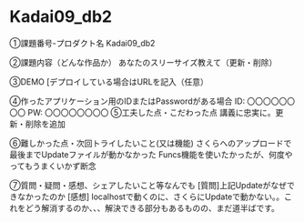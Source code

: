 # Kadai09_db2
①課題番号-プロダクト名
Kadai09_db2

②課題内容（どんな作品か）
あなたのスリーサイズ教えて（更新・削除）

③DEMO
[デプロイしている場合はURLを記入（任意）

④作ったアプリケーション用のIDまたはPasswordがある場合
ID: 〇〇〇〇〇〇〇〇
PW: 〇〇〇〇〇〇〇〇
⑤工夫した点・こだわった点
講義に忠実に。更新・削除を追加

⑥難しかった点・次回トライしたいこと(又は機能)
さくらへのアップロードで最後までUpdateファイルが動かなかった
Funcs機能を使いたかったが、何度やってもうまくいかず断念

⑦質問・疑問・感想、シェアしたいこと等なんでも
[質問]上記Updateがなぜできなかったのか
[感想] localhostで動くのに、さくらにUpdateで動かない。。これをどう解消するのか、、、解決できる部分もあるものの、まだ道半ばです。
